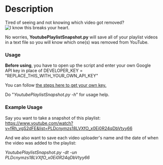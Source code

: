 # Description
Tired of seeing and not knowing which video got removed?
![I know this breaks your heart.](http://i.imgur.com/OalHqgO.png)

No worries, **YoutubePlaylistSnapshot.py** will save all of your playlist videos in a text file so you will know which one(s) was removed from YouTube.

### Usage
**Before using**, you have to open up the script and enter your own Google API key in place of DEVELOPER_KEY = "REPLACE_THIS_WITH_YOUR_OWN_API_KEY"

You can follow [the steps here to get your own key.](https://developers.google.com/youtube/v3/getting-started#before-you-start)

Do "*YoutubePlaylistSnapshot.py -h*" for usage help.
  
### Example Usage
Say you want to take a snapshot of this playlist: https://www.youtube.com/watch?v=fRh_vgS2dFE&list=PLDcnymzs18LVXfO_x0Ei0R24qDbVtyy66

And we also want to save each video uploader's name and the date of when the video was added to the playlist:

*YoutubePlaylistSnapshot.py -dt -un PLDcnymzs18LVXfO_x0Ei0R24qDbVtyy66*